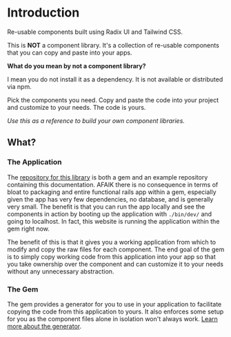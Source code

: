 # Introduction

<subtitle>Re-usable components built using Radix UI and Tailwind CSS.</subtitle>

This is **NOT** a component library. It's a collection of re-usable components that you can copy and
paste into your apps.

**What do you mean by not a component library?**

I mean you do not install it as a dependency. It is not available or distributed via npm.

Pick the components you need. Copy and paste the code into your project and customize to your needs.
The code is yours.

_Use this as a reference to build your own component libraries._

## What?

### The Application

The [repository for this library](https://github.com/aviflombaum/shadcn-rails) is both a gem and an
example repository containing this documentation. AFAIK there is no consequence in terms of bloat to
packaging and entire functional rails app within a gem, especially given the app has very few
dependencies, no database, and is generally very small. The benefit is that you can run the app
locally and see the components in action by booting up the application with `./bin/dev/` and going
to localhost. In fact, this website is running the application within the gem right now.

The benefit of this is that it gives you a working application from which to modify and copy the raw
files for each component. The end goal of the gem is to simply copy working code from this
application into your app so that you take ownership over the component and can customize it to your
needs without any unnecessary abstraction.

### The Gem

The gem provides a generator for you to use in your application to facilitate copying the code from
this application to yours. It also enforces some setup for you as the component files alone in
isolation won't always work. [Learn more about the generator](/documentation/generators).
